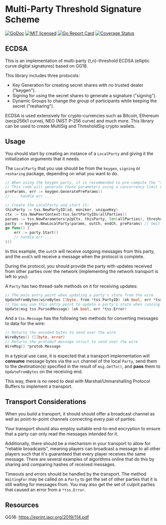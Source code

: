# Multi-Party Threshold Signature Scheme

[![GoDoc][1]][2] [![MIT licensed][3]][4] [![Go Report Card][5]][6] [![Coverage Status][7]][8]

[1]: https://godoc.org/github.com/binance-chain/tss-lib?status.svg
[2]: https://godoc.org/github.com/binance-chain/tss-lib
[3]: https://img.shields.io/badge/license-MIT-blue.svg
[4]: LICENSE
[5]: https://goreportcard.com/badge/github.com/binance-chain/tss-lib
[6]: https://goreportcard.com/report/github.com/binance-chain/tss-lib
[7]: https://codecov.io/gh/binance-chain/tss-lib/branch/master/graph/badge.svg
[8]: https://codecov.io/gh/binance-chain/tss-lib

## ECDSA

This is an implementation of multi-party {t,n}-threshold ECDSA (elliptic curve digital signatures) based on GG18.

This library includes three protocols:

* Key Generation for creating secret shares with no trusted dealer ("keygen").
* Signing for using the secret shares to generate a signature ("signing").
* Dynamic Groups to change the group of participants while keeping the secret ("resharing").

ECDSA is used extensively for crypto-currencies such as Bitcoin, Ethereum (secp256k1 curve), NEO (NIST P-256 curve) and much more. 
This library can be used to create MultiSig and ThresholdSig crypto wallets.

Usage
------------------
You should start by creating an instance of a `LocalParty` and giving it the initialization arguments that it needs.

The `LocalParty` that you use should be from the `keygen`, `signing` or `resharing` package, depending on what you want to do.

```go
// When using the keygen party, it is recommended to pre-compute the "safe primes" and Paillier secret beforehand because this can take some time.
// This code will generate those parameters using a concurrency limit equal to the number of available CPU cores.
preParams, err := keygen.GeneratePreParams()
// ... handle err ...

// Create the LocalParty and start it:
thisParty := tss.NewPartyID(id, moniker, uniqueKey)
ctx := tss.NewPeerContext(tss.SortPartyIDs(allParties))
params := tss.NewParameters(p2pCtx, thisParty, len(allParties), threshold)
party := keygen.NewLocalParty(params, outCh, endCh, preParams) // Omit the last arg to compute the pre-params in round 1
go func() {
    err := party.Start()
    // handle err ...
}()
```

In this example, the `outCh` will receive outgoing messages from this party, and the `endCh` will receive a message when the protocol is complete.

During the protocol, you should provide the party with updates received from other parties over the network (implementing the network transport is left to you):

A `Party` has two thread-safe methods on it for receiving updates:
```go
// The main entry point when updating a party's state from the wire
UpdateFromBytes(wireBytes []byte, from *tss.PartyID) (ok bool, err *tss.Error)
// You may use this entry point to update a party's state when running locally or in tests
Update(msg tss.ParsedMessage) (ok bool, err *tss.Error)
```

And a `tss.Message` has the following two methods for converting messages to data for the wire:
```go
// Returns the encoded bytes to send over the wire
WireBytes() ([]byte, error)
// Returns the protobuf message struct to send over the wire
WireMsg() *protob.Message
```

In a typical use case, it is expected that a transport implementation will **consume** message bytes via the `out` channel of the local `Party`, send them to the destination(s) specified in the result of `msg.GetTo()`, and **pass** them to `UpdateFromBytes` on the receiving end.

This way, there is no need to deal with Marshal/Unmarshalling Protocol Buffers to implement a transport.

Transport Considerations
-------------------

When you build a transport, it should should offer a broadcast channel as well as point-to-point channels connecting every pair of parties.

Your transport should also employ suitable end-to-end encryption to ensure that a party can only read the messages intended for it.

Additionally, there should be a mechanism in your transport to allow for "reliable broadcasts", meaning players can broadcast a message to all other players such that it's guaranteed that every player receives the same message. There are several examples of algorithms online that do this by sharing and comparing hashes of received messages.

Timeouts and errors should be handled by the transport. The method `WaitingFor` may be called on a `Party` to get the set of other parties that it is still waiting for messages from. You may also get the set of culprit parties that caused an error from a `*tss.Error`.

Resources
-------------------

GG18: https://eprint.iacr.org/2019/114.pdf


